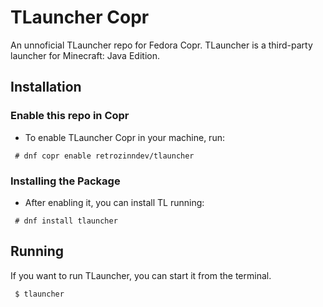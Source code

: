 # TLauncher Copr
An unnoficial TLauncher repo for Fedora Copr. TLauncher is a third-party launcher for 
Minecraft: Java Edition.

## Installation
### Enable this repo in Copr
- To enable TLauncher Copr in your machine, run:
```
 # dnf copr enable retrozinndev/tlauncher
```
### Installing the Package
- After enabling it, you can install TL running:
```
 # dnf install tlauncher
```

## Running
If you want to run TLauncher, you can start it from the terminal.
```
 $ tlauncher
```
